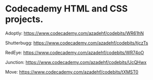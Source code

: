 # Codecademy HTML and CSS projects.
Adoptly: https://www.codecademy.com/azadehf/codebits/WR61hN

Shutterbugg: https://www.codecademy.com/azadehf/codebits/tjczTs

RedEye: https://www.codecademy.com/azadehf/codebits/WR74oO

Junction: https://www.codecademy.com/azadehf/codebits/UcQHwx

Move: https://www.codecademy.com/azadehf/codebits/tXMST0
